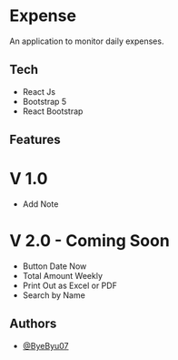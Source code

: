 
# Expense

An application to monitor daily expenses.






## Tech

- React Js
- Bootstrap 5 
- React Bootstrap



## Features

# V 1.0
- Add Note

# V 2.0 - Coming Soon
- Button Date Now
- Total Amount Weekly
- Print Out as Excel or PDF
- Search by Name


## Authors

- [@ByeByu07](https://github.com/ByeByu07)

